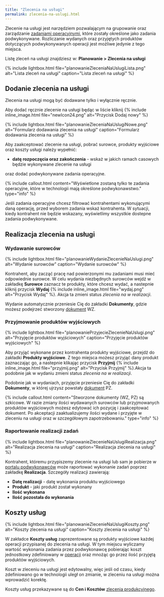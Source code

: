 ```yaml
---
title: "Zlecenia na usługi"
permalink: zlecenia-na-uslugi.html
---
```


Zlecenie na usługi jest narzędziem pozwalającym na grupowanie oraz zarządzanie [zadaniami operacyjnymi](/planowanie-operacyjne), które zostały określone jako zadania podwykonywane. Rozliczanie wydanych oraz przyjętych produktów dotyczących podwykonywanych operacji jest możliwe jedynie z tego miejsca. 

Listę zleceń na usługi znajdziesz w: **Planowanie > Zlecenia na usługi**

{% include lightbox.html file="planowanieZleceniaNaUslugiLista.png" alt="Lista zleceń na usługi" caption="Lista zleceń na usługi" %}

## Dodanie zlecenia na usługi

Zlecenia na usługi mogą być dodawane tylko i wyłącznie ręcznie.

Aby dodać ręcznie zlecenie na usługi będąc w liście kliknij {% include inline_image.html file="newIcon24.png" alt="Przycisk Dodaj nowy" %}

{% include lightbox.html file="planowanieZleceniaNaUslugiNowe.png" alt="Formularz dodawania zlecenia na usługi" caption="Formularz dodawania zlecenia na usługi" %}

Aby zaakceptować zlecenie na usługi, pobrać surowce, produkty wyjściowe oraz koszty usługi należy wypełnić:

- **datę rozpoczęcia oraz zakończenia** - wskaż w jakich ramach casowych będzie wykonywane zlecenie na usługi

oraz dodać podwykonywane zadania operacyjne.

{% include callout.html content="Wyświetlone zostaną tylko te zadania operacyjne, które w technologii mają określone podwykonawstwo." type="info" %} 

Jeśli zadania operacyjne chcesz filtrować kontrahentami wykonującymi daną operację, przed wyborem zadania wskaż kontrahenta. W sytuacji, kiedy kontrahent nie będzie wskazany, wyświetlimy wszystkie dostepne zadania podwykonywane.

## Realizacja zlecenia na usługi

### Wydawanie surowców

{% include lightbox.html file="planowanieWydanieZlecenieNaUslugi.png" alt="Wydanie surowców" caption="Wydanie surowców" %}

Kontrahent, aby zacząć pracę nad powierzonymi mu zadaniami musi mieć odpowiednie surowce. W celu wydania niezbędnych surowców wejdź w zakładkę **Surowce** zaznacz te produkty, które chcesz wydać, a nastepnie kliknij przycisk **Wydaj** {% include inline_image.html file="wydaj.png" alt="Przycisk Wydaj" %}. Akcja ta zmieni status *zlecenia na w realizacji*.

Wydanie automatycznie przeniesie Cię do zakładki **Dokumenty**, gdzie możesz podejrzeć stworzony [dokument](/dokumenty) WZ. 

### Przyjmowanie produktów wyjściowych

{% include lightbox.html file="planowaniePrzyjecieZlecenieNaUslugi.png" alt="Przyjęcie produktów wyjściowych" caption="Przyjęcie produktów wyjściowych" %}

Aby przyjąć wykonane przez kontrahenta produkty wyjściowe, przejdź do zakładki **Produkty wyjściowe**. Z tego miejsca możesz przyjąć dany produkt zaznaczając go, a nastepnie klikając przycisk **Przyjmij** {% include inline_image.html file="przyjmij.png" alt="Przycisk Przyjmij" %}.Akcja ta podobnie jak w wydaniu zmieni status *zlecenia na w realizacji*.

Podobnie jak w wydaniach, przyjęcie przeniesie Cię do zakładki **Dokumenty**, w której ujrzysz powstały [dokument](/dokumenty) PZ.

{% include callout.html content="Stworzone dokumenty (WZ, PZ) są szkicowe. W razie zmiany ilości wydawanych surowców lub przyjmowanych produktów wyjściowych możesz edytować ich pozycję i zaakceptować dokument. Po akceptacji zaaktualizujemy ilości wydane i przyjęte w zleceniu na usługi oraz w szczegółowym zapotrzebowaniu." type="info" %} 


### Raportowanie realizacji zadań

{% include lightbox.html file="planowanieZlecenieNaUslugiRealizacja.png" alt="Realizacja zlecenia na usługi" caption="Realizacja zlecenia na usługi" %}

Kontrahent, któremu przypiszemy zlecenie na usługi lub sam je pobierze w [portalu podwykonawców](/zlecenia-na-uslugi-portal) może raportować wykonanie zadań poprzez zakładkę **Realizacja**. Szczegóły realizacji zawierają:

- **Datę realizacji** - datę wykonania produktu wyjściowego
- **Produkt** - jaki produkt został wykonany
- **Ilość wykonana**
- **Ilość pozostała do wykonania**

## Koszty usług

{% include lightbox.html file="planowanieZlecenieNaUslugiKoszty.png" alt="Koszty zlecenia na usługi" caption="Koszty zlecenia na usługi" %}

W zakładce **Koszty usług** zaprezentowane są produkty wyjściowe każdej operacji przypisanej do zlecenia na usługi. W tym miejscu wyliczamy wartość wykonania zadania przez podwykonawcę pobierając koszt jednostkowy zdefiniowany w [operacji](/operacje) oraz mnożąc go przez ilość przyjętą produktów wyjściowych. 

Koszt w zleceniu na usługi jest edytowalny, więc jeśli od czasu, kiedy zdefiniowano go w technologii uległ on zmianie, w zleceniu na usługi można wprowadzić korektę.

Koszty usług przekazywane są do **Cen i Kosztów** [zlecenia produkcyjnego](/zlecenia-produkcyjne).